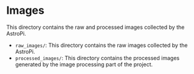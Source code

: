 # Images

This directory contains the raw and processed images collected by the AstroPi.

- `raw_images/`: This directory contains the raw images collected by the AstroPi.
- `processed_images/`: This directory contains the processed images generated by the image processing part of the project.
